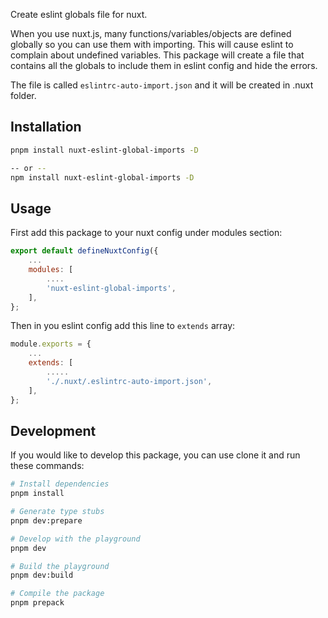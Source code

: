 Create eslint globals file for nuxt.

When you use nuxt.js, many functions/variables/objects are defined globally so you can use them with importing. This will cause eslint to complain about undefined variables. This package will create a file that contains all the globals to include them in eslint config and hide the errors.

The file is called `eslintrc-auto-import.json` and it will be created in .nuxt folder.

## Installation

```bash
pnpm install nuxt-eslint-global-imports -D

-- or --
npm install nuxt-eslint-global-imports -D
```

## Usage
First add this package to your nuxt config under modules section:

```js
export default defineNuxtConfig({
	...
	modules: [
		....
		'nuxt-eslint-global-imports',
	],
};
```

Then in you eslint config add this line to `extends` array:
```js
module.exports = {
	...
	extends: [
		.....
		'./.nuxt/.eslintrc-auto-import.json',
	],
};
```

## Development
If you would like to develop this package, you can use clone it and run these commands:

```bash
# Install dependencies
pnpm install

# Generate type stubs
pnpm dev:prepare

# Develop with the playground
pnpm dev

# Build the playground
pnpm dev:build

# Compile the package
pnpm prepack
```

